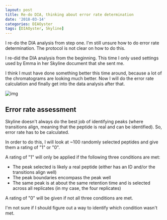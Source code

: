 ```yaml
---
layout: post
title: Re-do DIA, thinking about error rate determination
date: '2018-03-14'
categories: DIAOyster
tags: [DIAOyster, Skyline]
---
```

I re-do the DIA analysis from step one. I'm still unsure how to do error rate determination. The protocol is not clear on how to do this.

I re-did the DIA analysis from the beginning. This time I only used settings used by Emma in her Skyline document that she sent me. 

I think I must have done something better this time around, because a lot of the chromatograms are looking much better. Now I will do the error rate calculation and finally get into the data analysis after that. 

![img](http://owl.fish.washington.edu/scaphapoda/grace/2015-oysterseed-project/CaptureDIA.PNG)


## Error rate assessment

Skyline doesn't always do the best job of identifying peaks (where transitions align, meaning that the peptide is real and can be identified). So, error rate has to be calculated.

In order to do this, I will look at ~100 randomly selected peptides and give them a rating of "1" or "0".

A rating of "1" will only be applied if the following three conditions are met:
- The peak selected is likely a real peptide (either has an ID and/or the transitions align well)
- The peak boundaries encompass the peak well
- The same peak is at about the same retention time and is selected across all replicates (in my case, the four replicates)

A rating of "0" will be given if not all three conditions are met.

I'm not sure if I should figure out a way to identify which condition wasn't met. 
